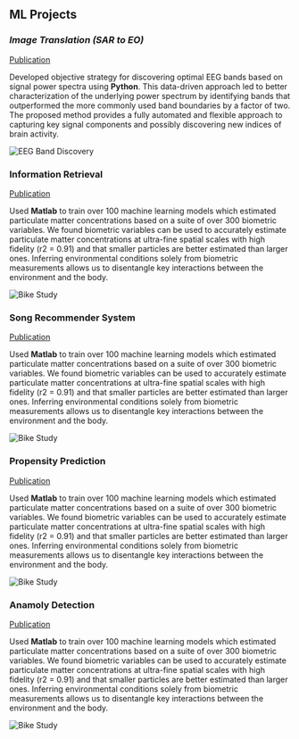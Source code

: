 ## ML Projects
### *Image Translation (SAR to EO)*
[Publication](https://www.mdpi.com/1424-8220/22/8/3048)

Developed objective strategy for discovering optimal EEG bands based on signal power spectra using **Python**. This data-driven approach led to better characterization of the underlying power spectrum by identifying bands that outperformed the more commonly used band boundaries by a factor of two. The proposed method provides a fully automated and flexible approach to capturing key signal components and possibly discovering new indices of brain activity.

![EEG Band Discovery](/assets/img/eeg_band_discovery.jpeg)

### Information Retrieval 
[Publication](https://www.mdpi.com/1424-8220/22/11/4240)

Used **Matlab** to train over 100 machine learning models which estimated particulate matter concentrations based on a suite of over 300 biometric variables. We found biometric variables can be used to accurately estimate particulate matter concentrations at ultra-fine spatial scales with high fidelity (r2 = 0.91) and that smaller particles are better estimated than larger ones. Inferring environmental conditions solely from biometric measurements allows us to disentangle key interactions between the environment and the body.

![Bike Study](/assets/img/bike_study.jpeg)

### Song Recommender System
[Publication](https://www.mdpi.com/1424-8220/22/11/4240)

Used **Matlab** to train over 100 machine learning models which estimated particulate matter concentrations based on a suite of over 300 biometric variables. We found biometric variables can be used to accurately estimate particulate matter concentrations at ultra-fine spatial scales with high fidelity (r2 = 0.91) and that smaller particles are better estimated than larger ones. Inferring environmental conditions solely from biometric measurements allows us to disentangle key interactions between the environment and the body.

![Bike Study](/assets/img/bike_study.jpeg)

### Propensity Prediction 
[Publication](https://www.mdpi.com/1424-8220/22/11/4240)

Used **Matlab** to train over 100 machine learning models which estimated particulate matter concentrations based on a suite of over 300 biometric variables. We found biometric variables can be used to accurately estimate particulate matter concentrations at ultra-fine spatial scales with high fidelity (r2 = 0.91) and that smaller particles are better estimated than larger ones. Inferring environmental conditions solely from biometric measurements allows us to disentangle key interactions between the environment and the body.

![Bike Study](/assets/img/bike_study.jpeg)

### Anamoly Detection
[Publication](https://www.mdpi.com/1424-8220/22/11/4240)

Used **Matlab** to train over 100 machine learning models which estimated particulate matter concentrations based on a suite of over 300 biometric variables. We found biometric variables can be used to accurately estimate particulate matter concentrations at ultra-fine spatial scales with high fidelity (r2 = 0.91) and that smaller particles are better estimated than larger ones. Inferring environmental conditions solely from biometric measurements allows us to disentangle key interactions between the environment and the body.

![Bike Study](/assets/img/bike_study.jpeg)
